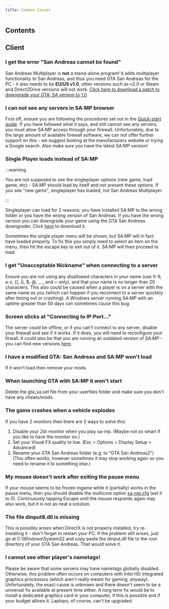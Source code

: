```yaml
---
title: Common Issues
---
```


## Contents

## Client

### I get the error "San Andreas cannot be found"

San Andreas Multiplayer is **not** a stand-alone program! It adds multiplayer functionality to San Andreas, and thus you need GTA San Andreas for the PC - it also needs to be **EU/US v1.0**, other versions such as v2.0 or Steam and Direct2Drive versions will not work. [Click here to download a patch to downgrade your GTA: SA version to 1.0](http://grandtheftauto.filefront.com/file/GTA_SA_Downgrader_Patch;74661)

### I can not see any servers in SA:MP browser

First off, ensure you are following the procedures set out in the [Quick-start guide](https://wiki.sa-mp.com/wiki/Getting_Started). If you have followed what it says, and still cannot see any servers, you must allow SA:MP access through your firewall. Unfortunately, due to the large amount of available firewall software, we can not offer further support on this - we suggest looking at the manufacturers website or trying a Google search. Also make sure you have the latest SA:MP version!

### Single Player loads instead of SA:MP

:::warning

You are not supposed to see the singleplayer options (new game, load game, etc) - SA:MP should load by itself and not present these options. If you see "new game", singleplayer has loaded, not San Andreas Multiplayer.

:::

Singleplayer can load for 2 reasons; you have installed SA:MP to the wrong folder or you have the wrong version of San Andreas. If you have the wrong version you can downgrade your game using the GTA San Andreas downgrader. Click [here](http://grandtheftauto.filefront.com/file/GTA_SA_Downgrader_Patch;74661) to download it.

Sometimes the single player menu will be shown, but SA:MP will in fact have loaded properly. To fix this you simply need to select an item on the menu, then hit the escape key to exit out of it. SA:MP will then proceed to load.

### I get "Unacceptable Nickname" when connecting to a server

Ensure you are not using any disallowed characters in your name (use 0-9, a-z, \[\], (), \$, @, ., \_ and = only), and that your name is no longer than 20 characters. This also could be caused when a player is on a server with the same name as you (which can happen if you reconnect to a server quickkly after timing out or crashing). A Windows server running SA:MP with an uptime greater than 50 days can sometimes cause this bug.

### Screen sticks at "Connecting to IP:Port..."

The server could be offline, or if you can't connect to any server, disable your firewall and see if it works. If it does, you will need to reconfigure your firwall. It could also be that you are running an outdated version of SA:MP - you can find new versions [here](http://sa-mp.com/download.php).

### I have a modified GTA: San Andreas and SA:MP won't load

If it won't load then remove your mods.

### When launching GTA with SA:MP it won't start

Delete the gta_sa.set file from your userfiles folder and make sure you don't have any cheats/mods.

### The game crashes when a vehicle explodes

If you have 2 monitors then there are 3 ways to solve this:

1. Disable your 2dr monitor when you play sa-mp. (Maybe not so smart if you like to have the monitor on.)
2. Set your Visual FX quality to low. (Esc > Options > Display Setup > Advanced)
3. Rename your GTA San Andreas folder (e.g. to "GTA San Andreas2") (This often works, however sometimes it may stop working again so you need to rename it to something else.)

### My mouse doesn't work after exiting the pause menu

If your mouse seems to be frozen ingame while it (partially) works in the pause menu, then you should disable the multicore option [sa-mp.cfg](/web/20190421141207/https://wiki.sa-mp.com/wiki/Sa-mp.cfg "Sa-mp.cfg") (set it to 0). Continuously tapping Escape until the mouse responds again may also work, but it is not as neat a solution.

### The file dinput8.dll is missing

This is possibly arises when DirectX is not properly installed, try re-installing it - don't forget to restart your PC. If the problem still arises, just go at C:\\Windows\\System32 and copy paste the dinput.dll file to the root directory of your GTA San Andreas. That would solve it.

### I cannot see other player's nametags!

Please be aware that some servers may have nametags globally disabled. Otherwise, this problem often occurs on computers with Intel HD integrated graphics processors (which aren't really meant for gaming, anyway). Unfortunately, the exact cause is unknown and there doesn't seem to be a universal fix available at present time either. A long term fix would be to install a dedicated graphics card in your computer, if this is possible and if your budget allows it. Laptops, of course, can't be upgraded.
